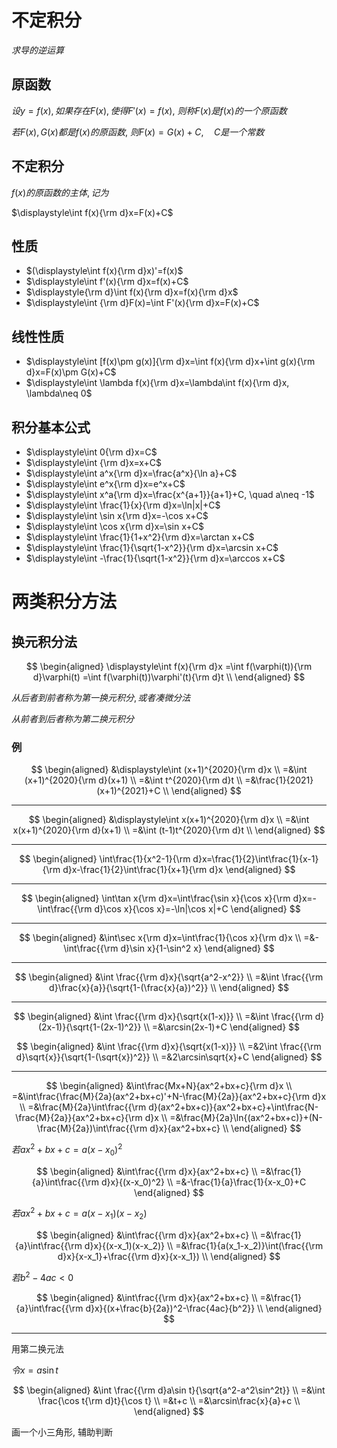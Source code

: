 # 不定积分

$求导的逆运算$

## 原函数

$设y=f(x), 如果存在F(x), 使得F'(x)=f(x),$
$则称F(x)是f(x)的一个原函数$

$若F(x), G(x)都是f(x)的原函数,$
$则F(x)=G(x)+C,\quad C是一个常数$

## 不定积分

$f(x)的原函数的主体, 记为$

$\displaystyle\int f(x){\rm d}x=F(x)+C$

## 性质

* $(\displaystyle\int f(x){\rm d}x)'=f(x)$
* $\displaystyle\int f'(x){\rm d}x=f(x)+C$
* $\displaystyle{\rm d}\int f(x){\rm d}x=f(x){\rm d}x$
* $\displaystyle\int {\rm d}F(x)=\int F'(x){\rm d}x=F(x)+C$

## 线性性质

* $\displaystyle\int [f(x)\pm g(x)]{\rm d}x=\int f(x){\rm d}x+\int g(x){\rm d}x=F(x)\pm G(x)+C$
* $\displaystyle\int \lambda f(x){\rm d}x=\lambda\int f(x){\rm d}x, \lambda\neq 0$

## 积分基本公式

* $\displaystyle\int 0{\rm d}x=C$
* $\displaystyle\int {\rm d}x=x+C$
* $\displaystyle\int a^x{\rm d}x=\frac{a^x}{\ln a}+C$
* $\displaystyle\int e^x{\rm d}x=e^x+C$
* $\displaystyle\int x^a{\rm d}x=\frac{x^{a+1}}{a+1}+C, \quad a\neq -1$
* $\displaystyle\int \frac{1}{x}{\rm d}x=\ln|x|+C$
* $\displaystyle\int \sin x{\rm d}x=-\cos x+C$
* $\displaystyle\int \cos x{\rm d}x=\sin x+C$
* $\displaystyle\int \frac{1}{1+x^2}{\rm d}x=\arctan x+C$
* $\displaystyle\int \frac{1}{\sqrt{1-x^2}}{\rm d}x=\arcsin x+C$
* $\displaystyle\int -\frac{1}{\sqrt{1-x^2}}{\rm d}x=\arccos x+C$

# 两类积分方法

## 换元积分法

$$
\begin{aligned}
\displaystyle\int f(x){\rm d}x
=\int f(\varphi(t)){\rm d}\varphi(t) 
=\int f(\varphi(t))\varphi'(t){\rm d}t \\
\end{aligned}
$$

$从后者到前者称为第一换元积分, 或者凑微分法$

$从前者到后者称为第二换元积分$

### 例

$$
\begin{aligned}
&\displaystyle\int (x+1)^{2020}{\rm d}x \\
=&\int (x+1)^{2020}{\rm d}(x+1) \\ 
=&\int t^{2020}{\rm d}t \\ 
=&\frac{1}{2021}(x+1)^{2021}+C \\
\end{aligned}
$$

---

$$
\begin{aligned}
&\displaystyle\int x(x+1)^{2020}{\rm d}x \\
=&\int x(x+1)^{2020}{\rm d}(x+1) \\ 
=&\int (t-1)t^{2020}{\rm d}t \\ 
\end{aligned}
$$

---

$$
\begin{aligned}
\int\frac{1}{x^2-1}{\rm d}x=\frac{1}{2}\int\frac{1}{x-1}{\rm d}x-\frac{1}{2}\int\frac{1}{x+1}{\rm d}x
\end{aligned}
$$

---

$$
\begin{aligned}
\int\tan x{\rm d}x=\int\frac{\sin x}{\cos x}{\rm d}x=-\int\frac{{\rm d}\cos x}{\cos x}=-\ln|\cos x|+C
\end{aligned}
$$

---

$$
\begin{aligned}
&\int\sec x{\rm d}x=\int\frac{1}{\cos x}{\rm d}x \\
=&-\int\frac{{\rm d}\sin x}{1-\sin^2 x}
\end{aligned}
$$

---

$$
\begin{aligned}
&\int \frac{{\rm d}x}{\sqrt{a^2-x^2}} \\
=&\int \frac{{\rm d}\frac{x}{a}}{\sqrt{1-(\frac{x}{a})^2}} \\
\end{aligned}
$$

---

$$
\begin{aligned}
&\int \frac{{\rm d}x}{\sqrt{x(1-x)}} \\
=&\int \frac{{\rm d}(2x-1)}{\sqrt{1-(2x-1)^2}} \\
=&\arcsin(2x-1)+C
\end{aligned}
$$

$$
\begin{aligned}
&\int \frac{{\rm d}x}{\sqrt{x(1-x)}} \\
=&2\int \frac{{\rm d}\sqrt{x}}{\sqrt{1-(\sqrt{x})^2}} \\
=&2\arcsin\sqrt{x}+C
\end{aligned}
$$

---

$$
\begin{aligned}
&\int\frac{Mx+N}{ax^2+bx+c}{\rm d}x \\
=&\int\frac{\frac{M}{2a}(ax^2+bx+c)'+N-\frac{M}{2a}}{ax^2+bx+c}{\rm d}x \\
=&\frac{M}{2a}\int\frac{{\rm d}(ax^2+bx+c)}{ax^2+bx+c}+\int\frac{N-\frac{M}{2a}}{ax^2+bx+c}{\rm d}x \\
=&\frac{M}{2a}\ln{(ax^2+bx+c)}+(N-\frac{M}{2a})\int\frac{{\rm d}x}{ax^2+bx+c} \\
\end{aligned}
$$

$若ax^2+bx+c=a(x-x_0)^2$

$$
\begin{aligned}
&\int\frac{{\rm d}x}{ax^2+bx+c} \\
=&\frac{1}{a}\int\frac{{\rm d}x}{(x-x_0)^2} \\
=&-\frac{1}{a}\frac{1}{x-x_0}+C
\end{aligned}
$$

$若ax^2+bx+c=a(x-x_1)(x-x_2)$

$$
\begin{aligned}
&\int\frac{{\rm d}x}{ax^2+bx+c} \\
=&\frac{1}{a}\int\frac{{\rm d}x}{(x-x_1)(x-x_2)} \\
=&\frac{1}{a(x_1-x_2)}\int(\frac{{\rm d}x}{x-x_1}+\frac{{\rm d}x}{x-x_1}) \\
\end{aligned}
$$

$若b^2-4ac<0$

$$
\begin{aligned}
&\int\frac{{\rm d}x}{ax^2+bx+c} \\
=&\frac{1}{a}\int\frac{{\rm d}x}{(x+\frac{b}{2a})^2-\frac{4ac}{b^2}} \\
\end{aligned}
$$

---

用第二换元法

$令x=a\sin t$

$$
\begin{aligned}
&\int \frac{{\rm d}a\sin t}{\sqrt{a^2-a^2\sin^2t}} \\
=&\int \frac{\cos t{\rm d}t}{\cos t} \\
=&t+c \\
=&\arcsin\frac{x}{a}+c \\
\end{aligned}
$$

画一个小三角形, 辅助判断

